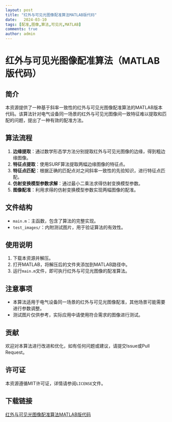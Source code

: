 ```yaml
---
layout: post
title: "红外与可见光图像配准算法MATLAB版代码"
date:   2024-03-10
tags: [配准,图像,算法,可见光,MATLAB]
comments: true
author: admin
---
```

# 红外与可见光图像配准算法（MATLAB版代码）

## 简介

本资源提供了一种基于斜率一致性的红外与可见光图像配准算法的MATLAB版本代码。该算法针对电气设备同一场景的红外与可见光图像间一致特征难以提取和匹配的问题，提出了一种有效的配准方法。

## 算法流程

1. **边缘提取**：通过数学形态学方法分别提取红外与可见光图像的边缘，得到粗边缘图像。
2. **特征点提取**：使用SURF算法提取两幅边缘图像的特征点。
3. **特征点匹配**：根据正确的匹配点对之间斜率一致性的先验知识，进行特征点匹配。
4. **仿射变换模型参数求解**：通过最小二乘法求得仿射变换模型参数。
5. **图像配准**：利用求得的仿射变换模型参数实现两幅图像的配准。

## 文件结构

- `main.m`：主函数，包含了算法的完整实现。
- `test_images/`：内附测试图片，用于验证算法的有效性。

## 使用说明

1. 下载本资源并解压。
2. 打开MATLAB，将解压后的文件夹添加到MATLAB路径中。
3. 运行`main.m`文件，即可执行红外与可见光图像的配准算法。

## 注意事项

- 本算法适用于电气设备同一场景的红外与可见光图像配准，其他场景可能需要进行参数调整。
- 测试图片仅供参考，实际应用中请使用符合需求的图像进行测试。

## 贡献

欢迎对本算法进行改进和优化，如有任何问题或建议，请提交Issue或Pull Request。

## 许可证

本资源遵循MIT许可证，详情请参阅`LICENSE`文件。

## 下载链接

[红外与可见光图像配准算法MATLAB版代码](https://pan.quark.cn/s/0f0397bf6211)